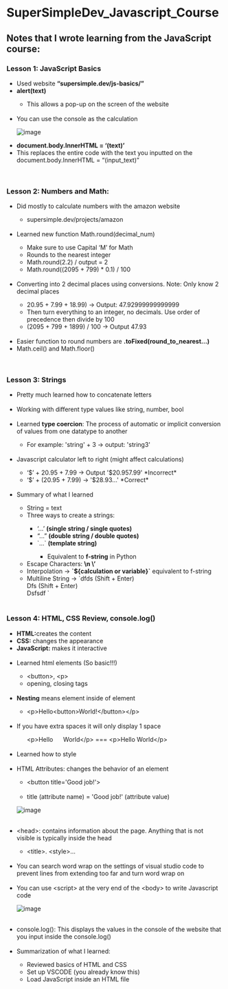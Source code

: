 # SuperSimpleDev_Javascript_Course

<h2>Notes that I wrote learning from the JavaScript course:</h2>

<h3>Lesson 1: JavaScript Basics</h3>
<ul>
  <li>Used website <b>“supersimple.dev/js-basics/”</b></li>
  <li><b>alert(text)</b></li>
  <ul>
        <li>This allows a pop-up on the screen of the website</li>
  </ul>
  <br>
  <li>You can use the console as the calculation</li>
  
  ![image](https://github.com/WCARL12/SuperSimpleDev_Javascript_Course/assets/139624156/29556356-104d-40c5-a9e7-25e16e113ca1)
  
  
  <li><b>document.body.InnerHTML = ‘(text)’</b></li>
  <li>This replaces the entire code with the text you inputted on the document.body.InnerHTML = “(input_text)”</li>
</ul>
<br>
<h3>Lesson 2: Numbers and Math:</h3>
<ul>
  <li>Did mostly to calculate numbers with the amazon website</li>
  <ul>
    <li>supersimple.dev/projects/amazon</li>
  </ul>
  <br>
  <li>Learned new function Math.round(decimal_num)</li>
  <ul>
    <li>Make sure to use Capital ‘M’ for Math</li>
    <li>Rounds to the nearest integer</li>
    <li>Math.round(2.2) / output = 2</li>
    <li>Math.round((2095 + 799) * 0.1) / 100</li>
  </ul>
  <br>
  <li>Converting into 2 decimal places using conversions. Note: Only know 2 decimal places</li>
  <ul>
    <li>20.95 + 7.99 + 18.99) -> Output: 47.92999999999999</li>
    <li>Then turn everything to an integer, no decimals.  Use order of precedence then divide by 100</li>
    <li>(2095 + 799 + 1899) / 100 -> Output 47.93</li>
  </ul>
  <br>
  <li>Easier function to round numbers are <b>.toFixed(round_to_nearest…)</b></li>
  <li>Math.ceil() and Math.floor()</li>
</ul>

<br>
<h3>Lesson 3: Strings</h3>
<ul>
  <li>Pretty much learned how to concatenate letters</li>
  <br>
  <li>Working with different type values like string, number, bool</li>
  <br>
  <li>Learned <b>type coercion</b>: The process of automatic or implicit conversion of values from one datatype to another</li>
  <ul>
    <li>For example: 'string' + 3 -> output: 'string3'</li>
  </ul>
  <br>
  <li>Javascript calculator left to right (might affect calculations)</li>
  <ul>
    <li>‘$’ + 20.95 + 7.99 -> Output '$20.957.99' *Incorrect*</li>
    <li>‘$’ + (20.95 + 7.99) -> '$28.93…' *Correct*</li>
  </ul>
  <br>
  <li>Summary of what I learned</li>
    <ul>
      <li>String = text</li>
      <li>Three ways to create a strings:</li>
      <ul>
        <li>‘...’ <b>(single string / single quotes)</b></li>
        <li>“...” <b>(double string / double quotes)</b></li>
        <li>`...` <b>(template string)</b></li>
        <ul>
          <li>Equivalent to <b>f-string</b> in Python</li>
        </ul>
      </ul>
      <li>Escape Characters: <b>\n \’</b></li>
      <li>Interpolation -> <b>`${calculation or variable}`</b> equivalent to f-string</li>
      <li>Multiline String -> `dfds  (Shift + Enter)<br>
Dfs (Shift + Enter) <br>
Dsfsdf ` 
</li>
<br>
    </ul>
</ul>
<h3>Lesson 4: HTML, CSS Review, console.log()</h3>

<ul>
  <li><b>HTML:</b>creates the content</li>
  <li><b>CSS:</b> changes the appearance</li>
  <li><b>JavaScript:</b> makes it interactive</li>
  <br>
  <li>Learned html elements (So basic!!!)</li>
  <ul>
    <li>&lt;button&gt;, &lt;p&gt;</li>
    <li>opening, closing tags</li>
  </ul>
  <br>
  <li><b>Nesting</b> means element inside of element</li>
  <ul>
    <li>&lt;p&gt;Hello&lt;button&gt;World!&lt;/button&gt;&lt;/p&gt;</li>
  </ul>
  <br>
  <li>If you have extra spaces it will only display 1 space</li>
  <ul>
    &lt;p&gt;Hello&nbsp;&nbsp;&nbsp;&nbsp;&nbsp;&nbsp;World&lt;/p&gt; === &lt;p&gt;Hello World&lt;/p&gt;
  </ul>
  <br>
  <li>Learned how to style</li>
  <br>
  <li>HTML Attributes: changes the behavior of an element</li>
  <ul>
    <li>
      &lt;button title='Good job!'&gt;
    </li>
  <br>
    <li>
      title (attribute name) = 'Good job!' (attribute value)
    </li>
  </ul>
  
  ![image](https://github.com/WCARL12/SuperSimpleDev_Javascript_Course/assets/139624156/88dbb235-41b1-4370-b896-521a1483d224)
  
  <br>
  <li>&lt;head&gt;: contains information about the page. Anything that is not visible is typically inside the head</li>
  <ul>
    <li>&lt;title&gt;. &lt;style&gt;...</li>
  </ul>
  <br>
  <li>You can search word wrap on the settings of visual studio code to prevent lines from extending too far and turn word wrap on</li>
  <br>
  <li>You can use &lt;script&gt; at the very end of the &lt;body&gt; to write Javascript code</li>
  
  ![image](https://github.com/WCARL12/SuperSimpleDev_Javascript_Course/assets/139624156/fbfb4dde-f737-4108-a4c0-e55945c56da0)

  <br>
<li>console.log(): This displays the values in the console of the website that you input inside the console.log()</li>
  <br>
<li>Summarization of what I learned:</li>
<ul>
  <li>Reviewed basics of HTML and CSS</li>
  <li>Set up VSCODE (you already know this)</li>
  <li>Load JavaScript inside an HTML file <script>, onclick=’’ </li>
  <li>Comments</li>
  <li>Console.log()</li>
	<br>
</ul>
</ul>

<h3>Lesson 5 Variables:</h3>
<ul>
  <li>What is a variable?</li>
  <ul>
    <li>A variable is a container where we can save a value and use it later</li>
  </ul>
  <br>
  <li>Ways to create variables:</li>
  <ul>
    <li>let x = 1</li>
    <li>const = 2</li>
    <li>var = 3</li>
  </ul>
  <br>
  <li>Variable Rules:</li>
  <ul>
    <li>Can't use special words / reserved words</li>
    <li>Can’t start with a number</li>
    <li>Can’t use special characters except: $ _</li>
  </ul>
  
  ![image](https://github.com/WCARL12/SuperSimpleDev_Javascript_Course/assets/139624156/40d3dd8c-f298-40f4-a10a-6bb9cf2eccc9)

![image](https://github.com/WCARL12/SuperSimpleDev_Javascript_Course/assets/139624156/421ad0fc-3ece-48ce-9e51-a4877b840ceb)

<li><b>;</b> means the end of an instruction</li>
<ul>
  <li>let x = 12; console.log(x); console.log(‘hello’);</li>
</ul>
  <br>
<li>Creating and reassigning variables</li>
<ul>
  <li>Creating variables -> let y = ‘Hello’;</li>
  <li>Reassigning variables -> y = ‘World’</li>
  <li>Note you do not need to use the “let” again if you want to reassign a new value inside a variable. “let” is for assigning new variables that has not been created yet.</li>
</ul>
  <br>
<li>Learned how to make buttons interactive in the website using Javascript ‘onclick’ and ‘variables’:</li>

![image](https://github.com/WCARL12/SuperSimpleDev_Javascript_Course/assets/139624156/7e52074a-0403-4adf-b0ad-7859671c0afa)

<li>Variable Re-assignment Shortcuts</li>

![image](https://github.com/WCARL12/SuperSimpleDev_Javascript_Course/assets/139624156/c1855d4e-5103-4b95-8c98-1a591473dd8f)

  <br>
<li>Naming Conventions:</li>

![image](https://github.com/WCARL12/SuperSimpleDev_Javascript_Course/assets/139624156/62ff9c32-3ec7-4018-b86d-8cf7da36efd5)

Note: Can't use kebab-case for Javascript. The standard for Javascript is camelCase
<br>
<li>Last thing I learned was "typeof"</li>
<ul>
  <li>console.log(typeof(variable))</li>
</ul>
<br>
<li>Summary of the lesson:</li>
<ul>
  <li>Variables = a way to store values</li>
  <li>Re-assign a variable</li>
  <li>Created the Cart Quantity feature</li>
  <li>Shortcuts for re-assigning a variable</li>
  <li>Naming conventions and best practices</li>
  <li>3 ways to create a variable: let, const, var</li>
</ul>
<br>
</ul>

<h3>Lesson 6: Booleans and If-Statements</h3>
<ul>
  <li>What are Booleans?</li>
  <ul>
    <li>Booleans are another type of value</li>
    <li>There are only 2 boolean values:</li>
    <ul>
      <li>True</li>
      <li>False</li>
    </ul>
  </ul>
  <br>
  <li>What is the purpse of booleans?</li>
  <ul>
    <li>A boolean value represents whether something is true or false.</li>
    <ul>
      <li>console.log(3 < 5) -> Output = true</li>
      <li>console.log(3 > 5) -> Output = false</li>
      <li>console.log(typeof(true)) -> Output = boolean</li>
    </ul>
  </ul>
          <br>
        <li>Learned <b>Comparison Operators</b></li>
        <ul>
          <li><b>Note:</b> The “==” operator compares the values on both sides and returns true if they are equal, <b>even if their types are different.</b></li>
          <ul><li>For example: 1 == ‘1’; // true</li></ul>
          <li><b>Note:</b> The “===” operator checks if the values are equal, but it also <b>checks if their types are the same.</b></li>
          <ul>
            <li>For example: 1 === '1'; // false</li>
          </ul>
        </ul>
          <br>
        
![image](https://github.com/WCARL12/SuperSimpleDev_Javascript_Course/assets/139624156/eb3a9f77-3042-4c1c-b673-a378e5b10a26)

  <br>
  <li><b>Order of Operations:</b></li>
  <br>

  ![image](https://github.com/WCARL12/SuperSimpleDev_Javascript_Course/assets/139624156/77a62b2c-4309-4c47-adac-feb93dd4bdb1)

  <li>console.log(3 > 5 - 5)</li>
  <ul>
    <li>This would first do the operation 5 - 5 then do the comparison 3 > 0
</li>
  </ul>
  <li>Comparison Operators have a <b>lower priority</b> than arithmetic operators</li>
  <br>
  <li><b>If Statements</b></li>
  <ul>
    <li>Lets us write multiple group of code and then decide which code to run</li>    
  <br>    
    
![image](https://github.com/WCARL12/SuperSimpleDev_Javascript_Course/assets/139624156/86140af7-5f10-4b9b-911e-8afd2d4876ad)
    <li>Using if-statements if you are old enough to drive:</li>
  <br>    
      ![image](https://github.com/WCARL12/SuperSimpleDev_Javascript_Course/assets/139624156/f2f23925-9ca4-4f6d-b09d-a75678d969d6)    

  </ul>
  <li>Any variable created inside {...} will only exist inside the { ... }</li>
  
![image](https://github.com/WCARL12/SuperSimpleDev_Javascript_Course/assets/139624156/ff827b3f-94db-4a80-91aa-8d07143c815d)

<p>This will result in error since the x variable is only available inside the { … } brackets
It is a local variable not a global variable.
</p>
<br>
  <li><b>Scope</b></li>
  <ul>Allows to avoid naming conflicts like similar to local and global variables</ul>
  <br>
  <li>Learned how to create rock paper scissors</li>\
  
  ![image](https://github.com/WCARL12/SuperSimpleDev_Javascript_Course/assets/139624156/7ae733cf-d769-4efa-ba50-1f0f2ff6dd97)

<li><b>Algorithm</b></li>
<ul>
  <li>An algorith is a set of steps to complete a task or solve a problem</li>
</ul>
<br>
<li><b>Math.random()</b></li>
<ul>
  <li>Displays a random floating number between 0 - 1</li>
  <li>Cannot change the value that goes up to or between like 1 - 10</li>
</ul>
<br>
<li><b>Logical Operators:</b></li>
<ul>
  <li><b>&& (AND operator)</b></li>
  <ul>
    <li><b>Both / all conditions must be True</b> in order to be True</li>
    <li>console.log(8 > 5 &&  7< 10) // True</li>
    <li>console.log(1 > 10 && 12 > 10) // False</li>
  </ul>
    <li><b>||</b> (OR operator)</li>
      <ul>
        <li><b>Only one condition of the condition or more must be true</b> in order to be true</li>
        <li>console.log(8 > 2 || 12 < 9) // True</li>
        <li>console.log(9 < 2 || ‘Carl’ === ‘Wico’) // False</li>
      </ul>
    <li><b>!</b> (NOT operator)</li>
      <ul>
        <li>Makes the value the opposite</li>
        <li>console.log(!true) // false</li>
        <li>console.log(!(12 > 2)) // False</li>
        <li>console.log(12 !== 9) // True</li>
      </ul>
          <br>
</ul>
  <li><b>Truthy Value</b></li>
          <ul>
            <li>A value that behaves just like true</li>
          </ul>
          <p>If (3){<br>
	console.log(‘Truthy’)<br>
} // Output is Truthy 
</p>

<li><b>Falsy value</b></li>
<ul>
	<li>A value that behaves just like false</li>
</ul>
<p>If (0){<br>
	console.log(‘Truthy’)<br>
} // No output 
</p>

![image](https://github.com/WCARL12/SuperSimpleDev_Javascript_Course/assets/139624156/381a7240-780d-42ad-88ff-45d6767cc169)
<br>
<li>Truthy and Falsy used for example IRL </li>

![image](https://github.com/WCARL12/SuperSimpleDev_Javascript_Course/assets/139624156/44d323c2-1d18-4c2d-b825-11fe4eafaff8)

<li><b>Shortcuts for If-Statements</b></li>

![image](https://github.com/WCARL12/SuperSimpleDev_Javascript_Course/assets/139624156/7e91e2e1-5eb9-47b5-a9f2-cf8bbdaeb172)

<li><b>Ternary Operator Example:</b></li>
<ul>
	<li>true ? console.log('truthy') : console.log('falsy')</li>

 ![image](https://github.com/WCARL12/SuperSimpleDev_Javascript_Course/assets/139624156/2dacb861-95b0-4580-b507-6f29dd2af211)

<li>let points = 110;<br>
Let type = points > 100 ? ‘gold’ : ‘silver’ ; 
</li>

![image](https://github.com/WCARL12/SuperSimpleDev_Javascript_Course/assets/139624156/23998a43-84dd-4e45-bb6a-4587f6b6b406)

<li>var result = (x > 10) ? "greater than 10" : (x < 5) ? "less than 5" : "between 5 and 10";</li>
</ul>
<br>
<li><b>Guard Operator</b></li>
<br>

![image](https://github.com/WCARL12/SuperSimpleDev_Javascript_Course/assets/139624156/9d081245-c298-447c-a836-4e91c0eac1eb)

<ul>
	<li>Similar to: </li>
	<li>Note if the value on the left is already false, it will not have to check the right one if it is true or false since AND operator both needs to be true in order to be true</li>
<li><b>This is a Short Circuit Evaluation</b></li>
</ul>

![image](https://github.com/WCARL12/SuperSimpleDev_Javascript_Course/assets/139624156/126f9c62-0bc1-44f6-a77f-560070d8d36d)



<li><b>Default Operator ||</b></li>
<br>

![image](https://github.com/WCARL12/SuperSimpleDev_Javascript_Course/assets/139624156/f30dc35f-0076-4bab-8d07-585d71c31cf1)

<ul>
	<li>Good for getting default values if there is no decision by the user.</li>
	<br>
</ul>

<h3>Lesson 7: Functions</h3>
<li>What is a function?</li>
<ul>
	<li>A function lets us reuse code</li>
</ul>
<li>Rules for funciton names:</li>

![image](https://github.com/WCARL12/SuperSimpleDev_Javascript_Course/assets/139624156/4e9e92e4-050f-4b27-bcec-49fad25c20b1)

<li>It is best practice to use camelCase for naming functions</li>
<li><b>Variable scope exists in functions as well.</b> Any variable that is created inside a function is only accessible inside of that function (local variable). Anything outside is global variable</li>
<li>Any variable between {...}, only exist between the {...}</li>
<li><b>Return Statement</b></li>
<ul>
	<li>Lets us get a value out of a function</li>
	<li>When we use a return statement, it ends the function immediately</li>


![image](https://github.com/WCARL12/SuperSimpleDev_Javascript_Course/assets/139624156/c6ba7cdf-5de5-45c3-9a81-762362bf492e)

![image](https://github.com/WCARL12/SuperSimpleDev_Javascript_Course/assets/139624156/d897b30f-23d8-4110-a31f-27e90bc3aa9e)

<li>The second image above, the value it will return is undefined</li>
</ul>
<li><b>Parameter</b></li>
<ul>
	<li>Allows a value to put into a function</li>
</ul>

![image](https://github.com/WCARL12/SuperSimpleDev_Javascript_Course/assets/139624156/3bedd21c-3ccf-4758-bb88-e088569cea45)

<li><b>Rules for Parameter Names:</b></li>

![image](https://github.com/WCARL12/SuperSimpleDev_Javascript_Course/assets/139624156/56bf89b9-4bc1-427f-a1a3-9e5d3cd074f8)

<li><b>Arguments</b></li>
<ul>
	<li>Arguments are the values you specifically give the function when you can call it.</li>
	<li>calculateTax(<b>argument</b>)</li>
</ul>
<p><b>Note:</b> If you did not give a value for a function that needs a argument, the value will be undefined but the function will still run</p>

![image](https://github.com/WCARL12/SuperSimpleDev_Javascript_Course/assets/139624156/5ccbb42b-2c4d-4a9d-bc25-8f0299562c0a)

<li><b>Parameter default value</b></li>
<ul>
	<li>You can also give parameters in the function a default value</li>
</ul>

![image](https://github.com/WCARL12/SuperSimpleDev_Javascript_Course/assets/139624156/13fc356c-8301-4d25-99e1-bbd32a1d0a55)

<li>You can also call functions inside a function in Javascript</li>

<li><b>Summary of the lesson</b></li>
<ul>
	<li>Functions = let us reuse code</li>
	<li>Return = gets a value out of a function</li>
	<li>Parameter = put values into a function</li>
	<br>
</ul>
<h3>Lesson 8: Objects</h3>
<li><b>What is an Object?</b></li>
<ul>
	<li>An object groups multiple values together</li>
	<li>Use multiple values together.</li>
	<li>Property Value pair</li>
	<li>An object is also another type of value</li>
	
</ul>
<li><b>Why do we use Objects?</b></li>
<ul>
	<li>Make our code more organized</li>
	<li>Allows to group variables into one object (encapsulation)</li>
</ul>
<li><b>Example of Object in Javascript:</b></li>

![image](https://github.com/WCARL12/SuperSimpleDev_Javascript_Course/assets/139624156/14fc3b48-5451-46f8-83d2-bfc301d5c57c)

![image](https://github.com/WCARL12/SuperSimpleDev_Javascript_Course/assets/139624156/9fbd4857-440e-40e6-92a4-5d7b8cee56f4)

<li><b>Changing the value inside of an object</b></li>
<ul>
	<li>Use <b>Dot Notation</b></li>
	<ul>
		<li>console.log(object_name.property)</li>
	</ul>
	<li>Use <b>Bracket Notation</b></li>
	<ul>
		<li>console.log(object_name[‘property’])</li>
		<li>Lets us use properties that don’t work with dot notation</li>
		<li>For example: <b>console.log(product.delivery-time) will not work</b> because Javascript thinks you are using the arithmetic operator “ <b>-</b> ”.</li>
		<li></li>
		<li>console.log(product.[“delivery-time”]) <b>will work</b></li>
	</ul>
	<li>If you access a property that does not exist it will return as undefined</li>
</ul>

![image](https://github.com/WCARL12/SuperSimpleDev_Javascript_Course/assets/139624156/08b25fba-f517-4a6e-a6db-cb7397c65ee4)

<li>Bracket Notation Objects Example:</li>
<ul>Note that the first image below will create a syntax error while the second and third image works fine</ul>

![image](https://github.com/WCARL12/SuperSimpleDev_Javascript_Course/assets/139624156/9f3c8bc6-22ea-47fb-8cc5-6e5b00a9f9b3)

![image](https://github.com/WCARL12/SuperSimpleDev_Javascript_Course/assets/139624156/f9cda9a9-a06c-4458-b144-c2fe68485ec8)

![image](https://github.com/WCARL12/SuperSimpleDev_Javascript_Course/assets/139624156/bc0eb0ab-368a-432e-b317-a4b545f66eda)

<li><b>Adding a new property inside an object</b></li>
<ul>
	<li>objectName.newPropertyName = newValue</li>
</ul>
</ul>


